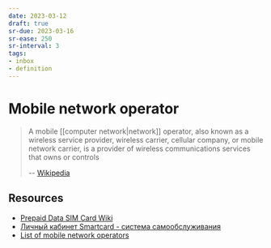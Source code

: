 ```yaml
---
date: 2023-03-12
draft: true
sr-due: 2023-03-16
sr-ease: 250
sr-interval: 3
tags:
- inbox
- definition
---
```


# Mobile network operator

> A mobile [[computer network|network]] operator, also known as a
> wireless service provider, wireless carrier, cellular company, or mobile
> network carrier, is a provider of wireless communications services that owns
> or controls
>
> -- [Wikipedia](https://en.wikipedia.org/wiki/Mobile_network_operator)

## Resources

- [Prepaid Data SIM Card Wiki](https://prepaid-data-sim-card.fandom.com/wiki/Prepaid_SIM_with_data)
- [Личный кабинет Smartcard - система самообслуживания](https://lk.smcard.ru/session/new)
- [List of mobile network operators](https://en.wikipedia.org/wiki/List_of_mobile_network_operators)